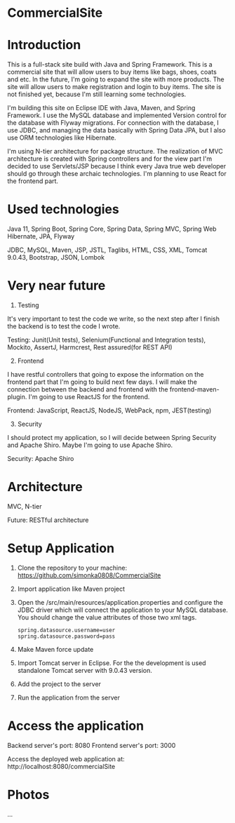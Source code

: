 # CommercialSite

# Introduction

This is a full-stack site build with Java and Spring Framework.
This is a commercial site that will allow users to buy items
like bags, shoes, coats and etc.
In the future, I'm going to expand the site with more products.
The site will allow users to make registration and login to buy items.
The site is not finished yet, because I'm still learning some technologies.

I'm building this site on Eclipse IDE with Java, Maven, and Spring Framework.
I use the MySQL database and implemented Version control for the database with Flyway migrations.
For connection with the database, I use JDBC, and managing the data basically with Spring Data JPA,
but I also use ORM technologies like Hibernate.

I'm using N-tier architecture for package structure. The realization of MVC architecture is created with
Spring controllers and for the view part I'm decided to use Servlets/JSP because I think
every Java true web developer should go through these archaic technologies.
I'm planning to use React for the frontend part.

# Used technologies

Java 11, Spring Boot, Spring Core, Spring Data, Spring MVC, Spring Web Hibernate, JPA, Flyway

JDBC, MySQL, Maven, JSP, JSTL, Taglibs, HTML, CSS, XML, Tomcat 9.0.43, Bootstrap, JSON, Lombok

# Very near future

1. Testing

It's very important to test the code we write, so the next step after I finish
the backend is to test the code I wrote.

Testing: Junit(Unit tests), Selenium(Functional and Integration tests), Mockito, AssertJ, Harmcrest, Rest assured(for REST API)

2. Frontend

I have restful controllers that going to expose the information on the frontend part
that I'm going to build next few days. I will make the connection between the backend and frontend
with the frontend-maven-plugin. I'm going to use ReactJS for the frontend.

Frontend: JavaScript, ReactJS, NodeJS, WebPack, npm, JEST(testing)

3. Security

I should protect my application, so I will decide between Spring Security and Apache Shiro.
Maybe I'm going to use Apache Shiro.

Security: Apache Shiro

# Architecture

MVC, N-tier

Future: RESTful architecture

# Setup Application

1.  Clone the repository to your machine: https://github.com/simonka0808/CommercialSite

2.  Import application like Maven project

3.  Open the /src/main/resources/application.properties and configure the JDBC driver which will connect the application to your MySQL database.
    You should change the value attributes of those two xml tags.

        spring.datasource.username=user
        spring.datasource.password=pass

4.  Make Maven force update

5.  Import Tomcat server in Eclipse. For the the development is used standalone Tomcat server with 9.0.43 version.

6.  Add the project to the server

7.  Run the application from the server

# Access the application

Backend server's port: 8080
Frontend server's port: 3000

Access the deployed web application at: http://localhost:8080/commercialSite

# Photos

...
